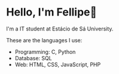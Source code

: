 # Hello, I'm Fellipe👋

I'm a IT student at Estácio de Sá University.

These are the languages I use:

- Programming: C, Python
- Database: SQL
- Web: HTML, CSS, JavaScript, PHP

<!--
- ### Hi there 👋

**fellipexkz/fellipexkz** is a ✨ _special_ ✨ repository because its `README.md` (this file) appears on your GitHub profile.

Here are some ideas to get you started:

- 🔭 I’m currently working on ...
- 🌱 I’m currently learning ...
- 👯 I’m looking to collaborate on ...
- 🤔 I’m looking for help with ...
- 💬 Ask me about ...
- 📫 How to reach me: ...
- 😄 Pronouns: ...
- ⚡ Fun fact: ...
-->
